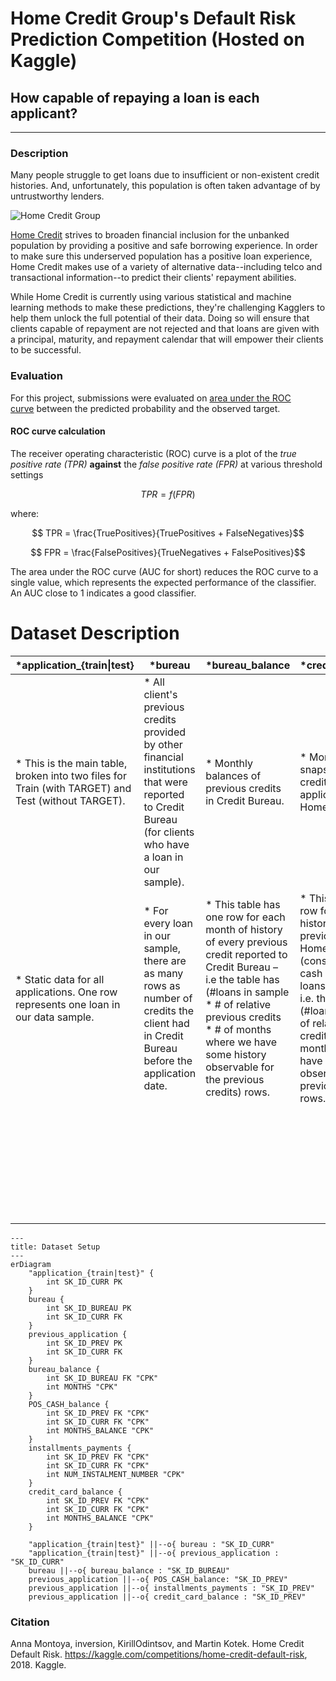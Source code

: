 # Home Credit Group's Default Risk Prediction Competition (Hosted on Kaggle)

## How capable of repaying a loan is each applicant?

---

### Description

Many people struggle to get loans due to insufficient or non-existent credit histories. And, unfortunately, this population is often taken advantage of by untrustworthy lenders.

![Home Credit Group](https://storage.googleapis.com/kaggle-media/competitions/home-credit/about-us-home-credit.jpg)

[Home Credit](http://www.homecredit.net/) strives to broaden financial inclusion for the unbanked population by providing a positive and safe borrowing experience. In order to make sure this underserved population has a positive loan experience, Home Credit makes use of a variety of alternative data--including telco and transactional information--to predict their clients' repayment abilities.

While Home Credit is currently using various statistical and machine learning methods to make these predictions, they're challenging Kagglers to help them unlock the full potential of their data. Doing so will ensure that clients capable of repayment are not rejected and that loans are given with a principal, maturity, and repayment calendar that will empower their clients to be successful.

### Evaluation

For this project, submissions were evaluated on [area under the ROC curve](http://en.wikipedia.org/wiki/Receiver_operating_characteristic) between the predicted probability and the observed target.

#### ROC curve calculation

The receiver operating characteristic (ROC) curve is a plot of the *true positive rate (TPR)* __against__ the *false positive rate (FPR)* at various threshold settings

$$ TPR = f(FPR)$$

where:

$$ TPR = \frac{TruePositives}{TruePositives + FalseNegatives}$$

$$ FPR = \frac{FalsePositives}{TrueNegatives + FalsePositives}$$

The area under the ROC curve (AUC for short) reduces the ROC curve to a single value, which represents the expected performance of the classifier. An AUC close to 1 indicates a good classifier.


# Dataset Description

| ***application\_{train\|test}** | ***bureau** | ***bureau\_balance** | ***credit\_card\_balance** | ***HomeCredit\_columns\_description** | ***installments\_payments** | ***POS\_CASH\_balance** | ***previous\_application** |
|---|---|---|---|---|---|---|---|
| * This is the main table, broken into two files for Train (with TARGET) and Test (without TARGET). | * All client's previous credits provided by other financial institutions that were reported to Credit Bureau (for clients who have a loan in our sample). | * Monthly balances of previous credits in Credit Bureau. | * Monthly balance snapshots of previous credit cards that the applicant has with Home Credit. | * This file contains descriptions for the columns in the various data files. | * Repayment history for the previously disbursed credits in Home Credit related to the loans in our sample. | * Monthly balance snapshots of previous POS (point of sales) and cash loans that the applicant had with Home Credit. | * All previous applications for Home Credit loans of clients who have loans in our sample. |
| * Static data for all applications. One row represents one loan in our data sample. | * For every loan in our sample, there are as many rows as number of credits the client had in Credit Bureau before the application date. | * This table has one row for each month of history of every previous credit reported to Credit Bureau – i.e the table has (#loans in sample \* # of relative previous credits \* # of months where we have some history observable for the previous credits) rows. | * This table has one row for each month of history of every previous credit in Home Credit (consumer credit and cash loans) related to loans in our sample – i.e. the table has (#loans in sample \* # of relative previous credit cards \* # of months where we have some history observable for the previous credit card) rows. |  | * There is a. one row for every payment that was made plus b. one row each for missed payment. | * This table has one row for each month of history of every previous credit in Home Credit (consumer credit and cash loans) related to loans in our sample – i.e. the table has (#loans in sample \* # of relative previous credits \* # of months in which we have some history observable for the previous credits) rows. | * There is one row for each previous application related to loans in our data sample. |
|  |  |  |  |  | * One row is equivalent to one payment of one installment OR one installment corresponding to one payment of one previous Home Credit credit related to loans in our sample. |  |  |

```mermaid
---
title: Dataset Setup
---
erDiagram
    "application_{train|test}" {
        int SK_ID_CURR PK
    }
    bureau {
        int SK_ID_BUREAU PK
        int SK_ID_CURR FK
    }
    previous_application {
        int SK_ID_PREV PK
        int SK_ID_CURR FK
    }
    bureau_balance {
        int SK_ID_BUREAU FK "CPK"
        int MONTHS "CPK"
    }
    POS_CASH_balance {
        int SK_ID_PREV FK "CPK"
        int SK_ID_CURR FK "CPK"
        int MONTHS_BALANCE "CPK"
    }
    installments_payments {
        int SK_ID_PREV FK "CPK"
        int SK_ID_CURR FK "CPK"
        int NUM_INSTALMENT_NUMBER "CPK"
    }
    credit_card_balance {
        int SK_ID_PREV FK "CPK"
        int SK_ID_CURR FK "CPK" 
        int MONTHS_BALANCE "CPK"
    }

    "application_{train|test}" ||--o{ bureau : "SK_ID_CURR"
    "application_{train|test}" ||--o{ previous_application : "SK_ID_CURR"
    bureau ||--o{ bureau_balance : "SK_ID_BUREAU"
    previous_application ||--o{ POS_CASH_balance: "SK_ID_PREV"
    previous_application ||--o{ installments_payments : "SK_ID_PREV"
    previous_application ||--o{ credit_card_balance : "SK_ID_PREV"
```

### Citation

Anna Montoya, inversion, KirillOdintsov, and Martin Kotek. Home Credit Default Risk. https://kaggle.com/competitions/home-credit-default-risk, 2018. Kaggle.
